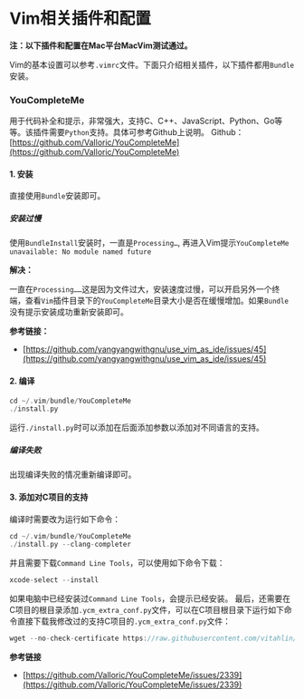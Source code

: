 # Vim相关插件和配置
**注：以下插件和配置在Mac平台MacVim测试通过。**

Vim的基本设置可以参考`.vimrc`文件。下面只介绍相关插件，以下插件都用`Bundle`安装。

### YouCompleteMe
用于代码补全和提示，非常强大，支持C、C++、JavaScript、Python、Go等等。该插件需要`Python`支持。具体可参考Github上说明。
Github：[https://github.com/Valloric/YouCompleteMe](https://github.com/Valloric/YouCompleteMe)

#### 1. 安装
直接使用`Bundle`安装即可。
##### 安装过慢
使用`BundleInstall`安装时，一直是`Processing…`, 再进入Vim提示`YouCompleteMe unavailable: No module named future`

**解决：**

一直在`Processing……`这是因为文件过大，安装速度过慢，可以开启另外一个终端，查看`Vim`插件目录下的`YouCompleteMe`目录大小是否在缓慢增加。如果`Bundle`没有提示安装成功重新安装即可。

**参考链接：**

- [https://github.com/yangyangwithgnu/use_vim_as_ide/issues/45](https://github.com/yangyangwithgnu/use_vim_as_ide/issues/45)

#### 2. 编译

```c
cd ~/.vim/bundle/YouCompleteMe
./install.py
```
运行`./install.py`时可以添加在后面添加参数以添加对不同语言的支持。

##### 编译失败
出现编译失败的情况重新编译即可。


#### 3. 添加对C项目的支持
编译时需要改为运行如下命令：
```c
cd ~/.vim/bundle/YouCompleteMe
./install.py --clang-completer
```
并且需要下载`Command Line Tools`，可以使用如下命令下载：
```c
xcode-select --install
```
如果电脑中已经安装过`Command Line Tools`，会提示已经安装。
最后，还需要在C项目的根目录添加`.ycm_extra_conf.py`文件，可以在C项目根目录下运行如下命令直接下载我修改过的支持C项目的`.ycm_extra_conf.py`文件：
```c
wget --no-check-certificate https://raw.githubusercontent.com/vitahlin/Vim/master/YouCompleteMe/c/.ycm_extra_conf.py
```

**参考链接**

- [https://github.com/Valloric/YouCompleteMe/issues/2339](https://github.com/Valloric/YouCompleteMe/issues/2339)



